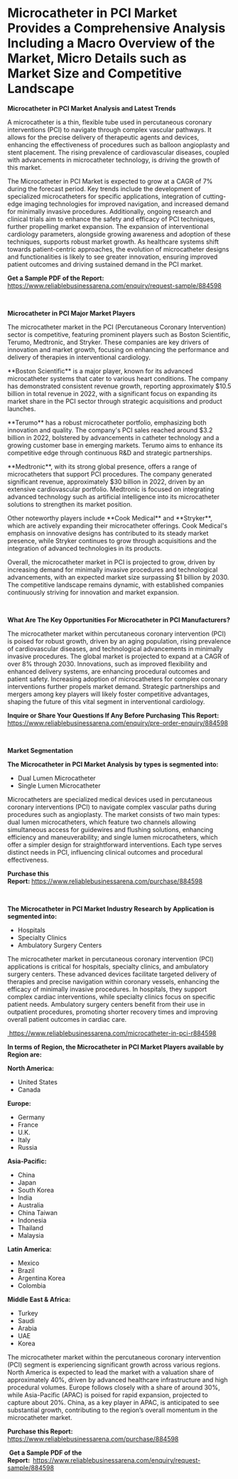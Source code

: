 <p><h1>Microcatheter in PCI Market Provides a Comprehensive Analysis Including a Macro Overview of the Market, Micro Details such as Market Size and Competitive Landscape</h1></p><p><strong>Microcatheter in PCI Market Analysis and Latest Trends</strong></p>
<p><p>A microcatheter is a thin, flexible tube used in percutaneous coronary interventions (PCI) to navigate through complex vascular pathways. It allows for the precise delivery of therapeutic agents and devices, enhancing the effectiveness of procedures such as balloon angioplasty and stent placement. The rising prevalence of cardiovascular diseases, coupled with advancements in microcatheter technology, is driving the growth of this market.</p><p>The Microcatheter in PCI Market is expected to grow at a CAGR of 7% during the forecast period. Key trends include the development of specialized microcatheters for specific applications, integration of cutting-edge imaging technologies for improved navigation, and increased demand for minimally invasive procedures. Additionally, ongoing research and clinical trials aim to enhance the safety and efficacy of PCI techniques, further propelling market expansion. The expansion of interventional cardiology parameters, alongside growing awareness and adoption of these techniques, supports robust market growth. As healthcare systems shift towards patient-centric approaches, the evolution of microcatheter designs and functionalities is likely to see greater innovation, ensuring improved patient outcomes and driving sustained demand in the PCI market.</p></p>
<p><strong>Get a Sample PDF of the Report:&nbsp;</strong> <a href="https://www.reliablebusinessarena.com/enquiry/request-sample/884598?utm_campaign=3015&utm_medium=2&utm_source=Github&utm_content=ia&utm_term=14042025&utm_id=microcatheter-in-pci">https://www.reliablebusinessarena.com/enquiry/request-sample/884598</a></p>
<p>&nbsp;</p>
<p><strong>Microcatheter in PCI Major Market Players</strong></p>
<p><p>The microcatheter market in the PCI (Percutaneous Coronary Intervention) sector is competitive, featuring prominent players such as Boston Scientific, Terumo, Medtronic, and Stryker. These companies are key drivers of innovation and market growth, focusing on enhancing the performance and delivery of therapies in interventional cardiology.</p><p>**Boston Scientific** is a major player, known for its advanced microcatheter systems that cater to various heart conditions. The company has demonstrated consistent revenue growth, reporting approximately $10.5 billion in total revenue in 2022, with a significant focus on expanding its market share in the PCI sector through strategic acquisitions and product launches.</p><p>**Terumo** has a robust microcatheter portfolio, emphasizing both innovation and quality. The company's PCI sales reached around $3.2 billion in 2022, bolstered by advancements in catheter technology and a growing customer base in emerging markets. Terumo aims to enhance its competitive edge through continuous R&D and strategic partnerships.</p><p>**Medtronic**, with its strong global presence, offers a range of microcatheters that support PCI procedures. The company generated significant revenue, approximately $30 billion in 2022, driven by an extensive cardiovascular portfolio. Medtronic is focused on integrating advanced technology such as artificial intelligence into its microcatheter solutions to strengthen its market position.</p><p>Other noteworthy players include **Cook Medical** and **Stryker**, which are actively expanding their microcatheter offerings. Cook Medical's emphasis on innovative designs has contributed to its steady market presence, while Stryker continues to grow through acquisitions and the integration of advanced technologies in its products.</p><p>Overall, the microcatheter market in PCI is projected to grow, driven by increasing demand for minimally invasive procedures and technological advancements, with an expected market size surpassing $1 billion by 2030. The competitive landscape remains dynamic, with established companies continuously striving for innovation and market expansion.</p></p>
<p>&nbsp;</p>
<p><strong>What Are The Key Opportunities For Microcatheter in PCI Manufacturers?</strong></p>
<p><p>The microcatheter market within percutaneous coronary intervention (PCI) is poised for robust growth, driven by an aging population, rising prevalence of cardiovascular diseases, and technological advancements in minimally invasive procedures. The global market is projected to expand at a CAGR of over 8% through 2030. Innovations, such as improved flexibility and enhanced delivery systems, are enhancing procedural outcomes and patient safety. Increasing adoption of microcatheters for complex coronary interventions further propels market demand. Strategic partnerships and mergers among key players will likely foster competitive advantages, shaping the future of this vital segment in interventional cardiology.</p></p>
<p><strong>Inquire or Share Your Questions If Any Before Purchasing This Report:</strong> <a href="https://www.reliablebusinessarena.com/enquiry/pre-order-enquiry/884598?utm_campaign=3015&utm_medium=2&utm_source=Github&utm_content=ia&utm_term=14042025&utm_id=microcatheter-in-pci">https://www.reliablebusinessarena.com/enquiry/pre-order-enquiry/884598</a></p>
<p>&nbsp;</p>
<p><strong>Market Segmentation</strong></p>
<p><strong>The Microcatheter in PCI Market Analysis by types is segmented into:</strong></p>
<p><ul><li>Dual Lumen Microcatheter</li><li>Single Lumen Microcatheter</li></ul></p>
<p><p>Microcatheters are specialized medical devices used in percutaneous coronary interventions (PCI) to navigate complex vascular paths during procedures such as angioplasty. The market consists of two main types: dual lumen microcatheters, which feature two channels allowing simultaneous access for guidewires and flushing solutions, enhancing efficiency and maneuverability; and single lumen microcatheters, which offer a simpler design for straightforward interventions. Each type serves distinct needs in PCI, influencing clinical outcomes and procedural effectiveness.</p></p>
<p><strong>Purchase this Report:&nbsp;</strong><a href="https://www.reliablebusinessarena.com/purchase/884598?utm_campaign=3015&utm_medium=2&utm_source=Github&utm_content=ia&utm_term=14042025&utm_id=microcatheter-in-pci">https://www.reliablebusinessarena.com/purchase/884598</a></p>
<p>&nbsp;</p>
<p><strong>The Microcatheter in PCI Market Industry Research by Application is segmented into:</strong></p>
<p><ul><li>Hospitals</li><li>Specialty Clinics</li><li>Ambulatory Surgery Centers</li></ul></p>
<p><p>The microcatheter market in percutaneous coronary intervention (PCI) applications is critical for hospitals, specialty clinics, and ambulatory surgery centers. These advanced devices facilitate targeted delivery of therapies and precise navigation within coronary vessels, enhancing the efficacy of minimally invasive procedures. In hospitals, they support complex cardiac interventions, while specialty clinics focus on specific patient needs. Ambulatory surgery centers benefit from their use in outpatient procedures, promoting shorter recovery times and improving overall patient outcomes in cardiac care.</p></p>
<p><a href="https://www.reliablebusinessarena.com/microcatheter-in-pci-r884598?utm_campaign=3015&utm_medium=2&utm_source=Github&utm_content=ia&utm_term=14042025&utm_id=microcatheter-in-pci">&nbsp;https://www.reliablebusinessarena.com/microcatheter-in-pci-r884598</a></p>
<p><strong>In terms of Region, the Microcatheter in PCI Market Players available by Region are:</strong></p>
<p>
    <p> <strong> North America: </strong>
        <ul>
            <li>United States</li>
            <li>Canada</li>
        </ul>
        </p> 
    <p> <strong> Europe: </strong>
        <ul>
            <li>Germany</li>
            <li>France</li>
            <li>U.K.</li>
            <li>Italy</li>
            <li>Russia</li>
        </ul>
        </p> 
    <p> <strong> Asia-Pacific: </strong>
        <ul>
            <li>China</li>
            <li>Japan</li>
            <li>South Korea</li>
            <li>India</li>
            <li>Australia</li>
            <li>China Taiwan</li>
            <li>Indonesia</li>
            <li>Thailand</li>
            <li>Malaysia</li>
        </ul>
        </p> 
    <p> <strong> Latin America: </strong>
        <ul>
            <li>Mexico</li>
            <li>Brazil</li>
            <li>Argentina Korea</li>
            <li>Colombia</li>
        </ul>
        </p> 
    <p> <strong> Middle East & Africa: </strong>
        <ul>
            <li>Turkey</li>
            <li>Saudi</li>
            <li>Arabia</li>
            <li>UAE</li>
            <li>Korea</li>
        </ul>
    </p>
    </p>
<p><p>The microcatheter market within the percutaneous coronary intervention (PCI) segment is experiencing significant growth across various regions. North America is expected to lead the market with a valuation share of approximately 40%, driven by advanced healthcare infrastructure and high procedural volumes. Europe follows closely with a share of around 30%, while Asia-Pacific (APAC) is poised for rapid expansion, projected to capture about 20%. China, as a key player in APAC, is anticipated to see substantial growth, contributing to the region’s overall momentum in the microcatheter market.</p></p>
<p><strong>Purchase this Report: </strong><a href="https://www.reliablebusinessarena.com/purchase/884598?utm_campaign=3015&utm_medium=2&utm_source=Github&utm_content=ia&utm_term=14042025&utm_id=microcatheter-in-pci">https://www.reliablebusinessarena.com/purchase/884598</a></p>
<p>&nbsp;<strong>Get a Sample PDF of the Report:&nbsp;&nbsp;</strong><a href="https://www.reliablebusinessarena.com/enquiry/request-sample/884598?utm_campaign=3015&utm_medium=2&utm_source=Github&utm_content=ia&utm_term=14042025&utm_id=microcatheter-in-pci">https://www.reliablebusinessarena.com/enquiry/request-sample/884598</a></p>
<p><strong></strong></p>
<p><p></p><p></p><p></p></p>